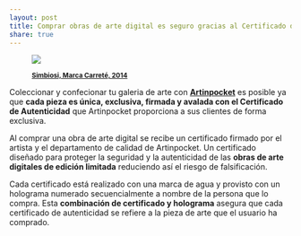 ```yaml
---
layout: post
title: Comprar obras de arte digital es seguro gracias al Certificado de Autenticidad Digital que Artinpocket proporciona
share: true
---
```


<figure class="text-center">
	<img src="http://www.artinpocket.cat/wp-content/uploads/2014/05/simbiosi-watermark.jpg">
	<figcaption>
		<p><small><strong><a href="http://www.artinpocket.cat/product/simbiosi-marca-carrate-2014/">Simbiosi, Marca Carreté, 2014</a></strong></small></p>
	</figcaption>
</figure>

Coleccionar y confecionar tu galeria de arte con **[Artinpocket](http://www.artinpocket.cat/)** es posible ya que **cada pieza es única, exclusiva, firmada y avalada con el Certificado de Autenticidad** que Artinpocket proporciona a sus clientes de forma exclusiva. 

Al comprar una obra de arte digital se recibe un certificado firmado por el artista y el departamento de calidad de Artinpocket. Un certificado diseñado para proteger la seguridad y la autenticidad de las **obras de arte digitales de edición limitada** reduciendo así el riesgo de falsificación. 

Cada certificado está realizado con una marca de agua y provisto con un holograma numerado secuencialmente a nombre de la persona que lo compra. Esta **combinación de certificado y holograma** asegura que cada certificado de autenticidad se refiere a la pieza de arte que el usuario ha comprado.